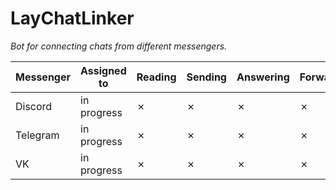 # LayChatLinker

*Bot for connecting chats from different messengers.*

| Messenger | Assigned to | Reading | Sending | Answering | Forwarding | 
|-----------|-------------|---------|---------|-----------|------------|
| Discord   | in progress | &cross; | &cross; | &cross;   | &cross;    |
| Telegram  | in progress | &cross; | &cross; | &cross;   | &cross;    |
| VK        | in progress | &cross; | &cross; | &cross;   | &cross;    |
